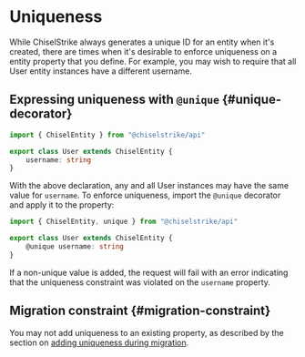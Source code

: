 # Uniqueness

While ChiselStrike always generates a unique ID for an entity when it's created,
there are times when it's desirable to enforce uniqueness on a entity property
that you define. For example, you may wish to require that all User entity
instances have a different username.

## Expressing uniqueness with `@unique` {#unique-decorator}

```ts title="models/User.ts"
import { ChiselEntity } from "@chiselstrike/api"

export class User extends ChiselEntity {
    username: string
}
```

With the above declaration, any and all User instances may have the same value
for `username`. To enforce uniqueness, import the `@unique` decorator and apply
it to the property:

```ts
import { ChiselEntity, unique } from "@chiselstrike/api"

export class User extends ChiselEntity {
    @unique username: string
}
```

If a non-unique value is added, the request will fail with an error indicating
that the uniqueness constraint was violated on the `username` property.

## Migration constraint {#migration-constraint}

You may not add uniqueness to an existing property, as described by the section
on [adding uniqueness during migration][adding-uniqueness].

[adding-uniqueness]: ./migration#adding-uniqueness
